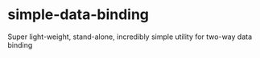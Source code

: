 # simple-data-binding
Super light-weight, stand-alone, incredibly simple utility for two-way data binding
